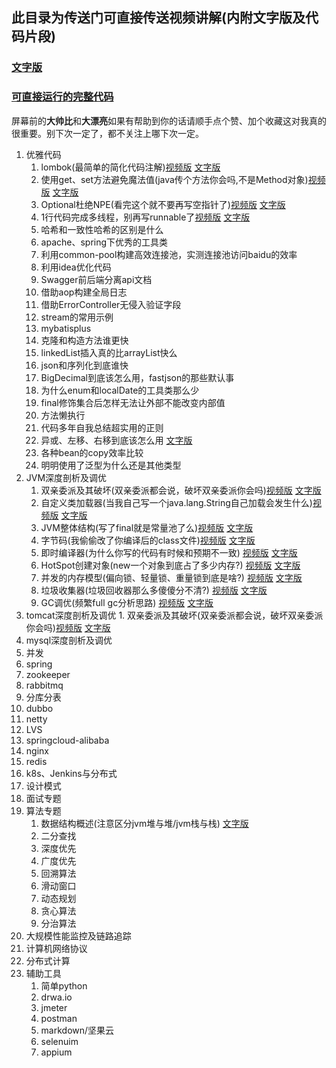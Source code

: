 ## 此目录为传送门可直接传送视频讲解(内附文字版及代码片段)

### [文字版](https://github.com/edanlx/SealBook)

### [可直接运行的完整代码](https://github.com/edanlx/TechingCode)

屏幕前的**大帅比**和**大漂亮**如果有帮助到你的话请顺手点个赞、加个收藏这对我真的很重要。别下次一定了，都不关注上哪下次一定。

  1. 优雅代码
        1. lombok(最简单的简化代码注解)[视频版](https://www.bilibili.com/video/BV1yC4y1877R/)  [文字版](https://github.com/edanlx/SealBook/blob/master/graceCode/lombok.md)
        2. 使用get、set方法避免魔法值(java传个方法你会吗,不是Method对象)[视频版](https://www.bilibili.com/video/BV1ok4y1q7Be/)  [文字版](https://github.com/edanlx/SealBook/blob/master/graceCode/%E4%BC%A0%E5%85%A5%E6%96%B9%E6%B3%95.md)
        3. Optional杜绝NPE(看完这个就不要再写空指针了)[视频版](https://www.bilibili.com/video/BV1oy4y1r7r1/)  [文字版](https://github.com/edanlx/SealBook/blob/master/graceCode/optional.md)
        4. 1行代码完成多线程，别再写runnable了[视频版](https://www.bilibili.com/video/BV1jr4y1w7SH/)  [文字版](https://github.com/edanlx/SealBook/blob/master/graceCode/thread.md)
        5. 哈希和一致性哈希的区别是什么
        6. apache、spring下优秀的工具类
        7. 利用common-pool构建高效连接池，实测连接池访问baidu的效率
        8. 利用idea优化代码
        9. Swagger前后端分离api文档
        10. 借助aop构建全局日志
        11. 借助ErrorController无侵入验证字段
        12. stream的常用示例
        13. mybatisplus
        14. 克隆和构造方法谁更快
        15. linkedList插入真的比arrayList快么
        16. json和序列化到底谁快
        17. BigDecimal到底该怎么用，fastjson的那些默认事
        18. 为什么enum和localDate的工具类那么少
        19. final修饰集合后怎样无法让外部不能改变内部值
        20. 方法懒执行
        21. 代码多年自我总结超实用的正则
        22. 异或、左移、右移到底该怎么用  [文字版](https://github.com/edanlx/SealBook/blob/master/graceCode/symbol.md)
        23. 各种bean的copy效率比较
        24. 明明使用了泛型为什么还是其他类型
  2. JVM深度剖析及调优
        1. 双亲委派及其破坏(双亲委派都会说，破坏双亲委派你会吗)[视频版](https://www.bilibili.com/video/BV1Sz4y1f7FB/)  [文字版](https://github.com/edanlx/SealBook/blob/master/jvm/classloader.md)
        2. 自定义类加载器(当我自己写一个java.lang.String自己加载会发生什么)[视频版](https://www.bilibili.com/video/BV1Y54y1274Y/)  [文字版](https://github.com/edanlx/SealBook/blob/master/jvm/myclassLoader.md)
        3. JVM整体结构(写了final就是常量池了么)[视频版](https://www.bilibili.com/video/BV1LZ4y1N75R)  [文字版](https://github.com/edanlx/SealBook/blob/master/jvm/jv.md)
        4. 字节码(我偷偷改了你编译后的class文件)[视频版](https://www.bilibili.com/video/BV1454y1r7mf/)  [文字版](https://github.com/edanlx/SealBook/blob/master/jvm/clazz.md)
        5. 即时编译器(为什么你写的代码有时候和预期不一致) [视频版](https://www.bilibili.com/video/BV11i4y1L7BX/)  [文字版](https://github.com/edanlx/SealBook/blob/master/jvm/compile.md)
        6. HotSpot创建对象(new一个对象到底占了多少内存?) [视频版](https://www.bilibili.com/video/BV1A54y1k7UW/)  [文字版](https://github.com/edanlx/SealBook/blob/master/jvm/jv.md)
        7. 并发的内存模型(偏向锁、轻量锁、重量锁到底是啥?) [视频版](https://www.bilibili.com/video/BV1LV411a7u7/)  [文字版](https://github.com/edanlx/SealBook/blob/master/jvm/concurrence.md)
        8. 垃圾收集器(垃圾回收器那么多傻傻分不清?) [视频版](https://www.bilibili.com/video/BV1S5411V74U/)   [文字版](https://github.com/edanlx/SealBook/blob/master/jvm/gcCollector.md)
        9. GC调优(频繁full gc分析思路) [视频版](https://www.bilibili.com/video/BV1Ey4y167HQ/) [文字版](https://github.com/edanlx/SealBook/blob/master/jvm/gc.md)
  3. tomcat深度剖析及调优
          1. 双亲委派及其破坏(双亲委派都会说，破坏双亲委派你会吗)[视频版](https://www.bilibili.com/video/BV1GK41137LQ/)  [文字版](https://github.com/edanlx/SealBook/blob/master/tomcat/bootstrap.md)
  4. mysql深度剖析及调优
  5. 并发
  6. spring
  7. zookeeper
  8. rabbitmq
  9. 分库分表
  10. dubbo
  11. netty
  12. LVS
  13. springcloud-alibaba
  14. nginx
  15. redis
  16. k8s、Jenkins与分布式
  17. 设计模式
  18. 面试专题
  19. 算法专题
         1. 数据结构概述(注意区分jvm堆与堆/jvm栈与栈) [文字版](https://github.com/edanlx/SealBook/blob/master/arithmetic/structure.md)
         2. 二分查找
         3. 深度优先
         4. 广度优先
         5. 回溯算法
         6. 滑动窗口
         7. 动态规划
         8. 贪心算法
         9. 分治算法
  20. 大规模性能监控及链路追踪
  21. 计算机网络协议
  22. 分布式计算
  23. 辅助工具
        1. 简单python
        2. drwa.io
        3. jmeter
        4. postman
        5. markdown/坚果云
        6. selenuim
        7. appium